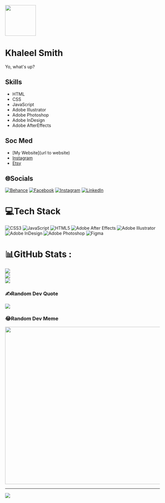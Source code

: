 <!-- <img src="https://avatars.githubusercontent.com/u/145707575?v=4" />

![Khaleel Smith](https://avatars.githubusercontent.com/u/145707575?v=4)

![Khaleel](Me.jpg) -->


<img src="https://cdn.jsdelivr.net/gh/devicons/devicon@latest/icons/html5/html5-original.svg" width="100" />
          

# Khaleel Smith

<!-- Write a fun bio -->
Yo, what's up? 

## Skills
- HTML
- CSS
- JavaScript
- Adobe Illustrator
- Adobe Photoshop
- Adobe InDesign
- Adobe AfterEffects

## Soc Med

* [My Website](url to website)
* [Instagram](https://www.instagram.com/khaleel.smth)
* [Etsy]()



## 🌐Socials
[![Behance](https://img.shields.io/badge/Behance-1769ff?logo=behance&logoColor=white)](https://behance.net/sfdsfsdf) [![Facebook](https://img.shields.io/badge/Facebook-%231877F2.svg?logo=Facebook&logoColor=white)](https://facebook.com/sdfsdfsdf) [![Instagram](https://img.shields.io/badge/Instagram-%23E4405F.svg?logo=Instagram&logoColor=white)](https://instagram.com/khaleel.smth) [![LinkedIn](https://img.shields.io/badge/LinkedIn-%230077B5.svg?logo=linkedin&logoColor=white)](https://linkedin.com/in/sdfdsfsd) 

# 💻Tech Stack
![CSS3](https://img.shields.io/badge/css3-%231572B6.svg?style=for-the-badge&logo=css3&logoColor=white) ![JavaScript](https://img.shields.io/badge/javascript-%23323330.svg?style=for-the-badge&logo=javascript&logoColor=%23F7DF1E) ![HTML5](https://img.shields.io/badge/html5-%23E34F26.svg?style=for-the-badge&logo=html5&logoColor=white) ![Adobe After Effects](https://img.shields.io/badge/Adobe%20After%20Effects-9999FF.svg?style=for-the-badge&logo=Adobe%20After%20Effects&logoColor=white) ![Adobe Illustrator](https://img.shields.io/badge/adobeillustrator-%23FF9A00.svg?style=for-the-badge&logo=adobeillustrator&logoColor=white) ![Adobe InDesign](https://img.shields.io/badge/Adobe%20InDesign-49021F?style=for-the-badge&logo=adobeindesign&logoColor=white) ![Adobe Photoshop](https://img.shields.io/badge/adobephotoshop-%2331A8FF.svg?style=for-the-badge&logo=adobephotoshop&logoColor=white) 	![Figma](https://img.shields.io/badge/figma-%23F24E1E.svg?style=for-the-badge&logo=figma&logoColor=white)
# 📊GitHub Stats :
![](https://github-readme-stats.vercel.app/api?username=ksmithereens&theme=highcontrast&hide_border=false&include_all_commits=false&count_private=false)<br/>
![](https://github-readme-streak-stats.herokuapp.com/?user=ksmithereens&theme=highcontrast&hide_border=false)<br/>
![](https://github-readme-stats.vercel.app/api/top-langs/?username=ksmithereens&theme=highcontrast&hide_border=false&include_all_commits=false&count_private=false&layout=compact)

### ✍️Random Dev Quote
![](https://quotes-github-readme.vercel.app/api?type=horizontal&theme=radical)

### 😂Random Dev Meme
<img src="https://random-memer.herokuapp.com/" width="512px"/>

---
[![](https://visitcount.itsvg.in/api?id=ksmithereens&icon=0&color=0)](https://visitcount.itsvg.in)
